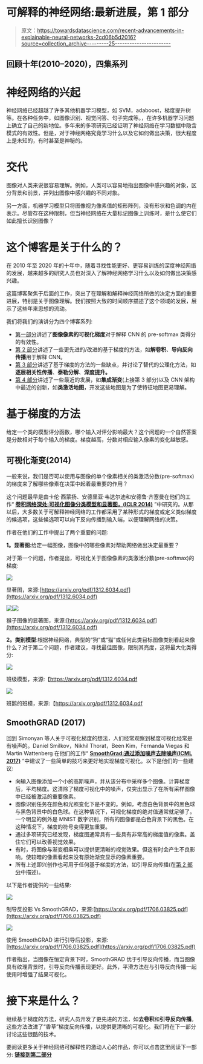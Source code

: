 # 可解释的神经网络:最新进展，第 1 部分

> 原文：<https://towardsdatascience.com/recent-advancements-in-explainable-neural-networks-2cd06b5d2016?source=collection_archive---------25----------------------->

## 回顾十年(2010–2020)，四集系列

# **神经网络的兴起**

神经网络已经超越了许多其他机器学习模型，如 SVM，adaboost，梯度提升树等。在各种任务中，如图像识别、视觉问答、句子完成等。，在许多机器学习问题上确立了自己的新地位。多年来的多项研究已经证明了神经网络在学习数据中隐含模式的有效性。但是，对于神经网络究竟学习什么以及它如何做出决策，很大程度上是未知的，有时甚至是神秘的。

# **交代**

图像对人类来说很容易理解。例如，人类可以容易地指出图像中感兴趣的对象，区分背景和前景，并列出图像中感兴趣的不同对象。

另一方面，机器学习模型只将图像视为像素值的矩形阵列，没有形状和色调的内在表示。尽管存在这种限制，但当神经网络在大量标记图像上训练时，是什么使它们如此擅长识别图像？

# 这个博客是关于什么的？

在 2010 年至 2020 年的十年中，随着寻找性能更好、更容易训练的深度神经网络的发展，越来越多的研究人员也对深入了解神经网络学习什么以及如何做出决策感兴趣。

这篇博客聚焦于后面的工作，突出了在理解和解释神经网络所做的决定方面的重要进展，特别是关于图像理解。我们按照大致的时间顺序描述了这个领域的发展，展示了这些年来思想的流动。

我们将我们的演讲分为四个博客系列:

*   [第一部分](https://groshanlal.medium.com/recent-advancements-in-explainable-neural-networks-2cd06b5d2016)讲述了**图像像素的可视化梯度**对于解释 CNN 的 pre-softmax 类得分的有效性。
*   [第 2 部分](https://groshanlal.medium.com/explainable-neural-networks-recent-advancements-part-2-8cce67833ba)讲述了一些更先进的/改进的基于梯度的方法，如**解卷积**、**导向反向传播**用于解释 CNN。
*   [第 3 部分](https://groshanlal.medium.com/explainable-neural-networks-recent-advancements-part-3-6a838d15f2fb)讲述了基于梯度的方法的一些缺点，并讨论了替代的公理化方法，如**逐层相关性传播**、**泰勒分解**、**深度提升。**
*   [第 4 部分](https://groshanlal.medium.com/explainable-neural-networks-recent-advancements-part-4-73cacc910fef)讲述了一些最近的发展，如**集成渐变**(上接第 3 部分)以及 CNN 架构中最近的创新，如**类激活地图**，开发这些地图是为了使特征地图更易理解。

# 基于梯度的方法

给定一个类的模型评分函数，哪个输入对评分影响最大？这个问题的一个自然答案是分数相对于每个输入的梯度。梯度越高，分数对相应输入像素的变化越敏感。

## **可视化渐变(2014)**

一般来说，我们是否可以使用与图像的单个像素相关的类激活分数(pre-softmax)的梯度来了解哪些像素在决策中起着最重要的作用？

这个问题最早是由卡伦·西蒙扬、安德里亚·韦达尔迪和安德鲁·齐塞曼在他们的工作“ [**卷积网络深处:可视化图像分类模型和显著图，(ICLR 2014)**](https://arxiv.org/pdf/1312.6034.pdf) ”中研究的。从那以后，大多数关于可解释神经网络的工作都采用了某种形式的梯度或定义类似梯度的候选项，这些候选项可以向下反向传播到输入端，以便理解网络的决策。

作者在他们的工作中提出了两个重要的问题:

**1。显著图**:给定一幅图像，图像中的哪些像素对帮助网络做出决定最重要？

对于第一个问题，作者提出，可视化关于图像像素的类激活分数(pre-softmax)的梯度:

![](img/a29b9e292ad8df01334fe2cf5f538483.png)

显著图，来源:[https://arxiv.org/pdf/1312.6034.pdf](https://arxiv.org/pdf/1312.6034.pdf)

![](img/700f33d5bc4bf7aec5e959a61c8a9f5f.png)![](img/0ba266c3ce0c285b9f7b549bbee1031c.png)

猴子图像的显著图，来源:[https://arxiv.org/pdf/1312.6034.pdf](https://arxiv.org/pdf/1312.6034.pdf)

**2。类别模型**:根据神经网络，典型的“狗”或“猫”或任何此类目标图像类别看起来像什么？对于第二个问题，作者建议，寻找最佳图像，限制其亮度，这将最大化类得分:

![](img/7310371bb97c05f11159c3c6ac82012c.png)

班级模型，来源:【https://arxiv.org/pdf/1312.6034.pdf 

![](img/1f1c0392dfd9651f58660ce5052420c1.png)

班鹅的班模，来源:【https://arxiv.org/pdf/1312.6034.pdf 

## **SmoothGRAD (2017)**

回到 Simonyan 等人关于可视化梯度的想法，人们经常观察到梯度可视化经常是有噪声的。Daniel Smilkov，Nikhil Thorat，Been Kim，Fernanda Viegas 和 Martin Wattenberg 在他们的工作“ [**SmoothGrad:通过添加噪声去除噪声(ICML 2017)**](https://arxiv.org/abs/1706.03825) ”中建议了一些简单的技巧来更好地实现梯度可视化。以下是他们的一些建议:

*   向输入图像添加一个小的高斯噪声，并从该分布中采样多个图像。计算梯度后，平均梯度。这清除了梯度可视化中的噪声，仅突出显示了在所有采样图像中已经被激活的重要像素。
*   图像识别任务在颜色和光照变化下是不变的。例如，考虑白色背景中的黑色球与黑色背景中的白色球。在这种情况下，可视化梯度的绝对值通常就足够了。一个明显的例外是 MNIST 数字识别，所有的图像都是白色背景下的黑色。在这种情况下，梯度的符号变得更加重要。
*   通过多项研究已经发现，梯度图通常具有一些具有非常高的梯度值的像素。盖住它们可以改善视觉效果。
*   有时，将图像与渐变相乘可以提供更清晰的视觉效果。但这有时会产生不良影响，使较暗的像素看起来没有原始渐变显示的像素重要。
*   所有上述即兴创作也可用于任何基于梯度的方法，如引导反向传播(在[第 2 部分](https://groshanlal.medium.com/explainable-neural-networks-recent-advancements-part-2-8cce67833ba)中描述)。

以下是作者提供的一些结果:

![](img/6b4cca36a6bd2ba5daff98e1ea4dddf5.png)

制导反投影 Vs SmoothGRAD，来源:[https://arxiv.org/pdf/1706.03825.pdf](https://arxiv.org/pdf/1706.03825.pdf)

![](img/392e8b472703fdeaca9515c4b055e1e4.png)

使用 SmoothGRAD 进行引导后投影，来源:[https://arxiv.org/pdf/1706.03825.pdf](https://arxiv.org/pdf/1706.03825.pdf)

作者指出，当图像在恒定背景下时，SmoothGRAD 优于引导反向传播，而当图像具有纹理背景时，引导反向传播表现更好。此外，平滑方法在与引导反向传播一起使用时增强了结果可视化。

# 接下来是什么？

继续基于梯度的方法，研究人员开发了更先进的方法，如**去卷积**和**引导反向传播**。这些方法改进了“香草”梯度反向传播，以提供更清晰的可视化。我们将在下一部分讨论这些很酷的技术。

要阅读更多关于神经网络可解释性的激动人心的作品，你可以点击这里阅读下一部分: [**链接到第二部分**](https://groshanlal.medium.com/explainable-neural-networks-recent-advancements-part-2-8cce67833ba)